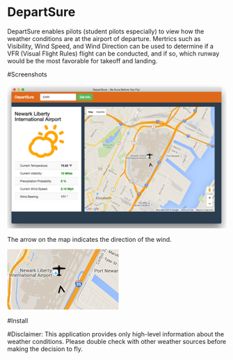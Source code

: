 # DepartSure

DepartSure enables pilots (student pilots especially) to view how the weather conditions are at the airport of departure. Mertrics such as Visibility, Wind Speed, and Wind Direction can be used to determine if a VFR (Visual Flight Rules) flight can be conducted, and if so, which runway would be the most favorable for takeoff and landing. 


#Screenshots

![alt tag](https://github.com/pothurajusai/DepartSure/blob/master/DepartSureScreenshot.png)


The arrow on the map indicates the direction of the wind. 

![alt tag](https://github.com/pothurajusai/DepartSure/blob/master/DepartSureArrow.png)


#Install



#Disclaimer: This application provides only high-level information about the weather conditions. Please double check with other weather sources before making the decision to fly.
